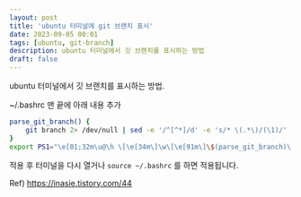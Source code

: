 ```yaml
---
layout: post
title: 'ubuntu 터미널에 git 브랜치 표시'
date: 2023-09-05 00:01
tags: [ubuntu, git-branch]
description: ubuntu 터미널에서 깃 브랜치를 표시하는 방법
draft: false
---
```


ubuntu 터미널에서 깃 브랜치를 표시하는 방법.

~/.bashrc 맨 끝에 아래 내용 추가 
```bash
parse_git_branch() {
    git branch 2> /dev/null | sed -e '/^[^*]/d' -e 's/* \(.*\)/(\1)/'
}
export PS1="\e[01;32m\u@\h \[\e[34m\]\w\[\e[91m\]\$(parse_git_branch)\[\e[00m\]$ "
```

적용 후 터미널을 다시 열거나 `source ~/.bashrc` 를 하면 적용됩니다.



Ref)
https://inasie.tistory.com/44

